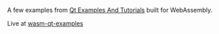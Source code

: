 A few examples from [Qt Examples And Tutorials](https://doc.qt.io/qt-6/qtexamplesandtutorials.html) built for WebAssembly.

Live at [wasm-qt-examples](https://machnik.github.io/wasm-qt-examples)
